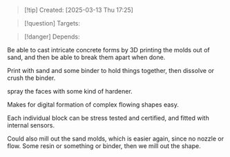 
>[!tip] Created: [2025-03-13 Thu 17:25]

>[!question] Targets: 

>[!danger] Depends: 

Be able to cast intricate concrete forms by 3D printing the molds out of sand, and then be able to break them apart when done.

Print with sand and some binder to hold things together, then dissolve or crush the binder.

spray the faces with some kind of hardener.

Makes for digital formation of complex flowing shapes easy.

Each individual block can be stress tested and certified, and fitted with internal sensors.

Could also mill out the sand molds, which is easier again, since no nozzle or flow.  Some resin or something or binder, then we mill out the shape.